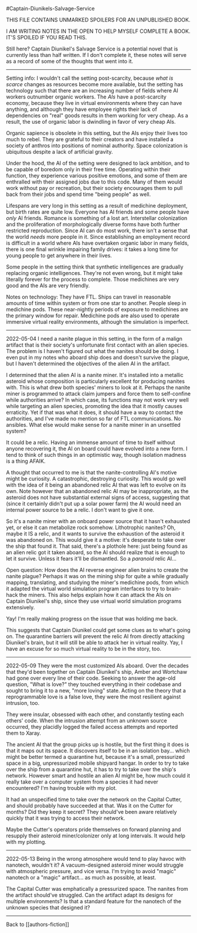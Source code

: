 #Captain-Diunikels-Salvage-Service

THIS FILE CONTAINS UNMARKED SPOILERS FOR AN UNPUBLISHED BOOK.

I AM WRITING NOTES IN THE OPEN TO HELP MYSELF COMPLETE A BOOK.  IT'S SPOILED IF YOU READ THIS.

Still here?  Captain Diunikel's Salvage Service is a potential novel that is currently less than half written.  If I don't complete it, these notes will serve as a record of some of the thoughts that went into it.

---
Setting info:
I wouldn't call the setting post-scarcity, because *what is scarce* changes as resources become more available, but the setting has technology such that there are an increasing number of fields where AI workers outnumber organic workers.  The *AIs* have a post-scarcity economy, because they live in virtual environments where they can have anything, and although they have employee rights their lack of dependencies on "real" goods results in them working for very cheap.  As a result, the use of organic labor is dwindling in favor of very cheap AIs.

Organic sapience is obsolete in this setting, but the AIs enjoy their lives too much to rebel.  They are grateful to their creators and have installed a society of anthros into positions of nominal authority.  Space colonization is ubiquitous despite a lack of artificial gravity.

Under the hood, the AI of the setting were designed to lack ambition, and to be capable of boredom only in their free time.  Operating within their function, they experience various positive emotions, and some of them are enthralled with their assigned jobs due to this code.  Many of them would work without pay or recreation, but their society encourages them to pull back from their jobs and spend time "being people" as well.

Lifespans are very long in this setting as a result of medichine deployment, but birth rates are quite low.  Everyone has AI friends and some people have *only* AI friends.  Romance is something of a lost art.  Interstellar colonization and the proliferation of morphologically diverse forms have both further restricted reproduction.  Since AI can do most work, there isn't a sense that the world *needs* more people in it.  Since establishing an employment record is difficult in a world where AIs have overtaken organic labor in many fields, there is one final wrinkle impairing family drives: it takes a long time for young people to get anywhere in their lives.

Some people in the setting think that synthetic intelligences are gradually replacing organic intelligences.  They're not even wrong, but it might take literally forever for the process to complete.  Those medichines are very good and the AIs are very friendly.

Notes on technology:
They have FTL.  Ships can travel in reasonable amounts of time within system or from one star to another.
People sleep in medichine pods.  These near-nightly periods of exposure to medichines are the primary window for repair.
Medichine pods are also used to operate immersive virtual reality environments, although the simulation is imperfect.

---
2022-05-04
I need a nanite plague in this setting, in the form of a malign artifact that is their society's unfortunate first contact with an alien species.  The problem is I haven't figured out what the nanites should be doing.  I even put in my notes who aboard ship does and doesn't survive the plague, but I haven't determined the objectives of the alien AI in the artifact.

I determined that the alien AI is a nanite miner.  It's installed into a metallic asteroid whose composition is particularly excellent for producing nanites with.  This is what drew both species' miners to look at it.  Perhaps the nanite miner is programmed to attack claim jumpers and force them to self-confine while authorities arrive?  In which case, its functions may not work very well while targeting an alien species, promoting the idea that it mostly causes erraticity.  Yet if that was what it does, it should have a way to contact the authorities, and I've made no mention so far of FTL communications.  No ansibles.  What else would make sense for a nanite miner in an unsettled system?

It could be a relic.  Having an immense amount of time to itself without anyone recovering it, the AI on board could have evolved into a new form.  I tend to think of such things in an optimistic way, though isolation madness is a thing AFAIK.

A thought that occurred to me is that the nanite-controlling AI's motive might be curiosity.  A catastrophic, destroying curiosity.  This would go well with the idea of it being an abandoned relic AI that was left to evolve on its own.  Note however that an abandoned relic AI may be inappropriate, as the asteroid does not have substantial external signs of access, suggesting that (since it certainly didn't put up a solar power farm) the AI would need an internal power source to be a relic.  I don't want to give it one.

So it's a nanite miner with an onboard power source that it hasn't exhausted yet, or else it can metabolize rock somehow.  Lithotrophic nanites?  Oh, maybe it IS a relic, and it wants to survive the exhaustion of the asteroid it was abandoned on.  This would give it a motive: it's desperate to take over the ship that found it.  That said, there's a plothole here: just being found as an alien relic got it taken aboard, so the AI should realize that is enough to let it survive.  Unless it fears it'll be dismantled.  So a *paranoid* relic AI...

Open question:  How does the AI reverse engineer alien brains to create the nanite plague?  Perhaps it was on the mining ship for quite a while gradually mapping, translating, and studying the miner's medichine pods, from which it adapted the virtual world simulation program interfaces to try to brain-hack the miners.  This also helps explain how it can attack the AIs on Captain Diunikel's ship, since they use virtual world simulation programs extensively.

Yay!  I'm really making progress on the issue that was holding me back.

This suggests that Captain Diunikel could get some clues as to what's going on.  The quarantine barriers will prevent the relic AI from directly attacking Diunikel's brain, but it will still be able to attack her in virtual reality.  Yay, I have an excuse for so much virtual reality to be in the story, too.

---
2022-05-09
They were the most customized AIs aboard.  Over the decades that they'd been together on Captain Diunikel's ship, Amber and Wortchaw had gone over every line of their code.  Seeking to answer the age-old question, "What is love?" they touched everything in their codebase and sought to bring it to a new, "more loving" state.  Acting on the theory that a reprogrammable love is a false love, they were the most resilient against intrusion, too.

They were insular, obsessed with each other, and constantly testing each others' code.  When the intrusion attempt from an unknown source occurred, they placidly logged the failed access attempts and reported them to Xaray.

The ancient AI that the group picks up is hostile, but the first thing it does is that it maps out its space.  It discovers itself to be in an isolation bay...  which might be better termed a quarantine hut, because it's a small, pressurized space in a big, unpressurized mobile shipyard hangar.  In order to try to take over the ship from a quarantine hut, it has to try to take over the ship's network.  However smart and hostile an alien AI might be, how much could it really take over a computer system from a species it had never encountered?  I'm having trouble with my plot.

It had an unspecified time to take over the network on the Capital Cutter, and should probably have succeeded at that.  Was it on the Cutter for months?  Did they keep it secret?  They should've been aware relatively quickly that it was trying to access their network.

Maybe the Cutter's operators pride themselves on forward planning and resupply their asteroid miner/colonizer only at long intervals.  It would help with my plotting.

---
2022-05-13
Being in the wrong atmosphere would tend to play havoc with nanotech, wouldn't it?  A vacuum-designed asteroid miner would struggle with atmospheric pressure, and vice versa.  I'm trying to avoid "magic" nanotech or a "magic" artifact... as much as possible, at least.

The Capital Cutter was emphatically a pressurized space.  The nanites from the artifact should've struggled.  Can the artifact adapt its designs for multiple environments?  Is that a standard feature for the nanotech of the unknown species that designed it?

---
Back to [[authors-fiction]]